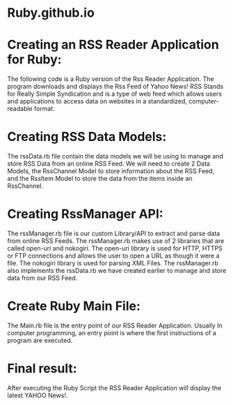 # Ruby.github.io
# Creating an RSS Reader Application for Ruby:
The following code is a Ruby version of the Rss Reader Application. The program downloads and displays the Rss Feed of Yahoo News! RSS Stands for Really Simple Syndication and is a type of web feed which allows users and applications to access data on websites in a standardized, computer-readable format.
# Creating  RSS Data Models:
The rssData.rb file contain the data models we will be using to manage and store RSS Data from an online RSS Feed. We will need to create 2 Data Models, the RssChannel Model to store information about the RSS Feed, and the RssItem Model to store the data from the items inside an RssChannel.
# Creating RssManager API:
The rssManager.rb file is our custom Library/API to extract and parse data from online RSS Feeds. The rssManager.rb makes use of 2 libraries that are called open-uri and nokogiri. The open-uri library is used for HTTP, HTTPS or FTP connections and allows the user to open a URL as though it were a file. The nokogiri library is used for parsing XML Files. The rssManager.rb also implements the rssData.rb we have created earlier to manage and store data from our RSS Feed.
# Create Ruby Main File:
The Main.rb file is the entry point of our RSS Reader Application. Usually In computer programming, an entry point is where the first instructions of a program are executed.
# Final result:
After executing the Ruby Script the RSS Reader Application will display the latest YAHOO News!.
